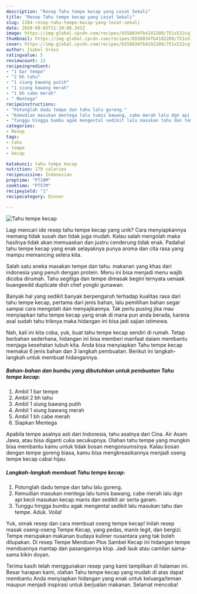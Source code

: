 ```yaml
---
description: "Resep Tahu tempe kecap yang Lezat Sekali"
title: "Resep Tahu tempe kecap yang Lezat Sekali"
slug: 2284-resep-tahu-tempe-kecap-yang-lezat-sekali
date: 2020-08-03T21:10:06.341Z
image: https://img-global.cpcdn.com/recipes/b558034fb4102209/751x532cq70/tahu-tempe-kecap-foto-resep-utama.jpg
thumbnail: https://img-global.cpcdn.com/recipes/b558034fb4102209/751x532cq70/tahu-tempe-kecap-foto-resep-utama.jpg
cover: https://img-global.cpcdn.com/recipes/b558034fb4102209/751x532cq70/tahu-tempe-kecap-foto-resep-utama.jpg
author: Isabel Gross
ratingvalue: 5
reviewcount: 12
recipeingredient:
- "1 bar tempe"
- "2 bh tahu"
- "1 siung bawang putih"
- "1 siung bawang merah"
- "1 bh cabe merah"
- " Mentega"
recipeinstructions:
- "Potonglah dadu tempe dan tahu lalu goreng."
- "Kemudian masukan mentega lalu tumis bawang, cabe merah lalu dgn api kecil masukan kecap manis dan sedikit air serta garam."
- "Tunggu hingga bumbu agak mengental sedikit lalu masukan tahu dan tempe. Aduk. Voila!"
categories:
- Resep
tags:
- tahu
- tempe
- kecap

katakunci: tahu tempe kecap 
nutrition: 179 calories
recipecuisine: Indonesian
preptime: "PT10M"
cooktime: "PT57M"
recipeyield: "1"
recipecategory: Dinner

---
```



![Tahu tempe kecap](https://img-global.cpcdn.com/recipes/b558034fb4102209/751x532cq70/tahu-tempe-kecap-foto-resep-utama.jpg)

Lagi mencari ide resep tahu tempe kecap yang unik? Cara menyiapkannya memang tidak susah dan tidak juga mudah. Kalau salah mengolah maka hasilnya tidak akan memuaskan dan justru cenderung tidak enak. Padahal tahu tempe kecap yang enak selayaknya punya aroma dan cita rasa yang mampu memancing selera kita.

Salah satu aneka masakan tempe dan tahu. makanan yang khas dari indonesia yang penuh dengan protein. Menu ini bisa menjadi menu wajib dicoba dirumah. Tahu segitiga dan tempe dimasak begini ternyata uenaak buangeedd duplicate dish chef yongki gunawan.

Banyak hal yang sedikit banyak berpengaruh terhadap kualitas rasa dari tahu tempe kecap, pertama dari jenis bahan, lalu pemilihan bahan segar sampai cara mengolah dan menyajikannya. Tak perlu pusing jika mau menyiapkan tahu tempe kecap yang enak di mana pun anda berada, karena asal sudah tahu triknya maka hidangan ini bisa jadi sajian istimewa.


Nah, kali ini kita coba, yuk, buat tahu tempe kecap sendiri di rumah. Tetap berbahan sederhana, hidangan ini bisa memberi manfaat dalam membantu menjaga kesehatan tubuh kita. Anda bisa menyiapkan Tahu tempe kecap memakai 6 jenis bahan dan 3 langkah pembuatan. Berikut ini langkah-langkah untuk membuat hidangannya.

<!--inarticleads1-->

##### Bahan-bahan dan bumbu yang dibutuhkan untuk pembuatan Tahu tempe kecap:

1. Ambil 1 bar tempe
1. Ambil 2 bh tahu
1. Ambil 1 siung bawang putih
1. Ambil 1 siung bawang merah
1. Ambil 1 bh cabe merah
1. Siapkan  Mentega


Apabila tempe asalnya asli dari Indonesia, tahu asalnya dari Cina. Air Asam Jawa, atau bisa diganti cuka secukupnya. Olahan tahu tempe yang mungkin bisa membantu kamu untuk tidak bosan mengonsumsinya. Kalau bosan dengan tempe goreng biasa, kamu bisa mengkreasikannya menjadi oseng tempe kecap cabai hijau. 

<!--inarticleads2-->

##### Langkah-langkah membuat Tahu tempe kecap:

1. Potonglah dadu tempe dan tahu lalu goreng.
1. Kemudian masukan mentega lalu tumis bawang, cabe merah lalu dgn api kecil masukan kecap manis dan sedikit air serta garam.
1. Tunggu hingga bumbu agak mengental sedikit lalu masukan tahu dan tempe. Aduk. Voila!


Yuk, simak resep dan cara membuat oseng tempe kecap! Inilah resep masak oseng-oseng Tempe Kecap, yang pedas, manis legit, dan bergizi. Tempe merupakan makanan budaya kuliner nusantara yang tak boleh dilupakan. Di resep Tempe Mendoan Plus Sambel Kecap ini hidangan tempe mendoannya mantap dan pasangannya klop. Jadi lauk atau camilan sama-sama bikin doyan. 

Terima kasih telah menggunakan resep yang kami tampilkan di halaman ini. Besar harapan kami, olahan Tahu tempe kecap yang mudah di atas dapat membantu Anda menyiapkan hidangan yang enak untuk keluarga/teman maupun menjadi inspirasi untuk berjualan makanan. Selamat mencoba!
